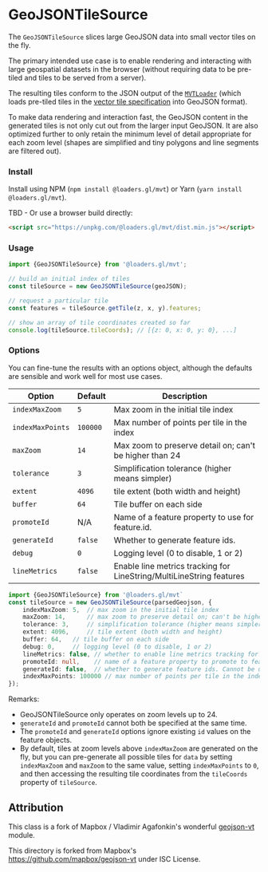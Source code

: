 # GeoJSONTileSource

The `GeoJSONTileSource` slices large GeoJSON data into small vector tiles on the fly.

The primary intended use case is to enable rendering and interacting with large geospatial datasets
in the browser (without requiring data to be pre-tiled and tiles to be served from a server).

The resulting tiles conform to the JSON output of the [`MVTLoader`](./mvt-loader)
(which loads pre-tiled tiles in the [vector tile specification](https://github.com/mapbox/vector-tile-spec/)
into GeoJSON format).

To make data rendering and interaction fast, the GeoJSON content in the generated tiles
is not only cut out from the larger input GeoJSON. It are also optimized further to only
retain the minimum level of detail appropriate for each zoom level
(shapes are simplified and tiny polygons and line segments are filtered out).

<!--
There's a convenient [example](http://mapbox.github.io/geojson-vt/debug/) to test out **GeoJSONTileSource** on different data. Just drag any GeoJSON on the page, watching the console.
--->

### Install

Install using NPM (`npm install @loaders.gl/mvt`) or Yarn (`yarn install @loaders.gl/mvt`).

TBD - Or use a browser build directly:

```html
<script src="https://unpkg.com/@loaders.gl/mvt/dist.min.js"></script>
```

### Usage

```typescript
import {GeoJSONTileSource} from '@loaders.gl/mvt';

// build an initial index of tiles
const tileSource = new GeoJSONTileSource(geoJSON);

// request a particular tile
const features = tileSource.getTile(z, x, y).features;

// show an array of tile coordinates created so far
console.log(tileSource.tileCoords); // [{z: 0, x: 0, y: 0}, ...]
```

### Options

You can fine-tune the results with an options object,
although the defaults are sensible and work well for most use cases.

| Option           | Default  | Description                                                          |
| ---------------- | -------- | -------------------------------------------------------------------- |
| `indexMaxZoom`   | `5`      | Max zoom in the initial tile index                                   |
| `indexMaxPoints` | `100000` | Max number of points per tile in the index                           |
| `maxZoom`        | `14`     | Max zoom to preserve detail on; can't be higher than 24              |
| `tolerance`      | `3`      | Simplification tolerance (higher means simpler)                      |
| `extent`         | `4096`   | tile extent (both width and height)                                  |
| `buffer`         | `64`     | Tile buffer on each side                                             |
| `promoteId`      | N/A      | Name of a feature property to use for feature.id.                    |
| `generateId`     | `false`  | Whether to generate feature ids.                                     |
| `debug`          | `0`      | Logging level (0 to disable, 1 or 2)                                 |
| `lineMetrics`    | `false`  | Enable line metrics tracking for LineString/MultiLineString features |


```typescript
import {GeoJSONTileSource} from '@loaders.gl/mvt`
const tileSource = new GeoJSONTileSource(parsedGeojson, {
	indexMaxZoom: 5,  // max zoom in the initial tile index
	maxZoom: 14,      // max zoom to preserve detail on; can't be higher than 24
	tolerance: 3,     // simplification tolerance (higher means simpler)
	extent: 4096,     // tile extent (both width and height)
	buffer: 64,   // tile buffer on each side
	debug: 0,     // logging level (0 to disable, 1 or 2)
	lineMetrics: false, // whether to enable line metrics tracking for LineString/MultiLineString features
	promoteId: null,    // name of a feature property to promote to feature.id. Cannot be used with `generateId`
	generateId: false,  // whether to generate feature ids. Cannot be used with `promoteId`
	indexMaxPoints: 100000 // max number of points per tile in the index
});
```

Remarks:

- GeoJSONTileSource only operates on zoom levels up to 24.
- `generateId` and `promoteId` cannot both be specified at the same time.
- The `promoteId` and `generateId` options ignore existing `id` values on the feature objects.
- By default, tiles at zoom levels above `indexMaxZoom` are generated on the fly, but you can pre-generate all possible tiles for `data` by setting `indexMaxZoom` and `maxZoom` to the same value, setting `indexMaxPoints` to `0`, and then accessing the resulting tile coordinates from the `tileCoords` property of `tileSource`.


## Attribution

This class is a fork of Mapbox / Vladimir Agafonkin's wonderful [geojson-vt](https://github.com/mapbox/geojson-vt) module.

This directory is forked from Mapbox's https://github.com/mapbox/geojson-vt under ISC License.
